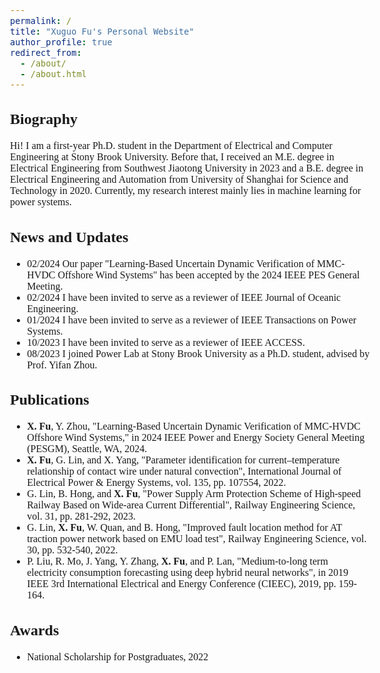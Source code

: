 ```yaml
---
permalink: /
title: "Xuguo Fu's Personal Website"
author_profile: true
redirect_from: 
  - /about/
  - /about.html
---
```


<style>
  body {
    font-family: Georgia, serif;
    font-size: 16px;
  }
</style>

## Biography
Hi! I am a first-year Ph.D. student in the Department of Electrical and Computer Engineering at Stony Brook University. Before that, I received an M.E. degree in Electrical Engineering from Southwest Jiaotong University in 2023 and a B.E. degree in Electrical Engineering and Automation from University of Shanghai for Science and Technology in 2020. Currently, my research interest mainly lies in machine learning for power systems.

## News and Updates
- 02/2024 Our paper "Learning-Based Uncertain Dynamic Verification of MMC-HVDC Offshore Wind Systems" has been accepted by the 2024 IEEE PES General Meeting.
- 02/2024 I have been invited to serve as a reviewer of IEEE Journal of Oceanic Engineering.
- 01/2024 I have been invited to serve as a reviewer of IEEE Transactions on Power Systems.
- 10/2023 I have been invited to serve as a reviewer of IEEE ACCESS.
- 08/2023 I joined Power Lab at Stony Brook University as a Ph.D. student, advised by Prof. Yifan Zhou.

## Publications
- **X. Fu**, Y. Zhou, "Learning-Based Uncertain Dynamic Verification of MMC-HVDC Offshore Wind Systems," in 2024 IEEE Power and Energy Society General Meeting (PESGM), Seattle, WA, 2024.
- **X. Fu**, G. Lin, and X. Yang, "Parameter identification for current–temperature relationship of contact wire under natural convection", International Journal of Electrical Power & Energy Systems, vol. 135, pp. 107554, 2022.
- G. Lin, B. Hong, and **X. Fu**, "Power Supply Arm Protection Scheme of High-speed Railway Based on Wide-area Current Differential", Railway Engineering Science, vol. 31, pp. 281-292, 2023.
- G. Lin, **X. Fu**, W. Quan, and B. Hong, "Improved fault location method for AT traction power network based on EMU load test", Railway Engineering Science, vol. 30, pp. 532-540, 2022.
- P. Liu, R. Mo, J. Yang, Y. Zhang, **X. Fu**, and P. Lan, "Medium-to-long term electricity consumption forecasting using deep hybrid neural networks", in 2019 IEEE 3rd International Electrical and Energy Conference (CIEEC), 2019, pp. 159-164.

## Awards
- National Scholarship for Postgraduates, 2022
